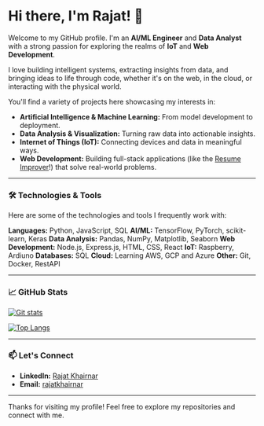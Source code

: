 # Hi there, I'm Rajat! 👋

Welcome to my GitHub profile. I'm an **AI/ML Engineer** and **Data Analyst** with a strong passion for exploring the realms of **IoT** and **Web Development**.

I love building intelligent systems, extracting insights from data, and bringing ideas to life through code, whether it's on the web, in the cloud, or interacting with the physical world.

You'll find a variety of projects here showcasing my interests in:

* **Artificial Intelligence & Machine Learning:** From model development to deployment.
* **Data Analysis & Visualization:** Turning raw data into actionable insights.
* **Internet of Things (IoT):** Connecting devices and data in meaningful ways.
* **Web Development:** Building full-stack applications (like the [Resume Improver](https://github.com/TheCoderRajat07/Resume-Improver)!) that solve real-world problems.

---

### 🛠️ Technologies & Tools

Here are some of the technologies and tools I frequently work with:

**Languages:** Python, JavaScript, SQL
**AI/ML:** TensorFlow, PyTorch, scikit-learn, Keras
**Data Analysis:** Pandas, NumPy, Matplotlib, Seaborn
**Web Development:** Node.js, Express.js, HTML, CSS, React 
**IoT:** Raspberry, Ardiuno 
**Databases:** SQL
**Cloud:** Learning AWS, GCP and Azure
**Other:** Git, Docker, RestAPI

---

### 📈 GitHub Stats

[![Git stats](https://github-readme-stats.vercel.app/api?username=TheCoderRajat07&show_icons=true&theme=radical)](https://github.com/anuraghazra/github-readme-stats)

[![Top Langs](https://github-readme-stats.vercel.app/api/top-langs/?username=TheCoderRajat07&layout=compact&theme=radical)](https://github.com/anuraghazra/github-readme-stats)



---

### 📫 Let's Connect

* **LinkedIn:** [Rajat Khairnar](https://www.linkedin.com/in/rajat-khairnar-796534261?utm_source=share&utm_campaign=share_via&utm_content=profile&utm_medium=android_app )
* **Email:** [rajatkhairnar](rajatkhairnar22@gmail.com)


---

Thanks for visiting my profile! Feel free to explore my repositories and connect with me.

